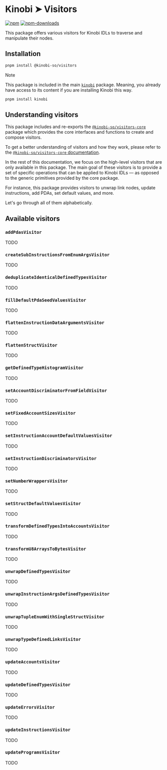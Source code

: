 # Kinobi ➤ Visitors

[![npm][npm-image]][npm-url]
[![npm-downloads][npm-downloads-image]][npm-url]

[npm-downloads-image]: https://img.shields.io/npm/dm/@kinobi-so/visitors.svg?style=flat
[npm-image]: https://img.shields.io/npm/v/@kinobi-so/visitors.svg?style=flat&label=%40kinobi-so%2Fvisitors
[npm-url]: https://www.npmjs.com/package/@kinobi-so/visitors

This package offers various visitors for Kinobi IDLs to traverse and manipulate their nodes.

## Installation

```sh
pnpm install @kinobi-so/visitors
```

> [!NOTE]
> This package is included in the main [`kinobi`](../library) package. Meaning, you already have access to its content if you are installing Kinobi this way.
>
> ```sh
> pnpm install kinobi
> ```

## Understanding visitors

This package includes and re-exports the [`@kinobi-so/visitors-core`](../visitors-core/README.md) package which provides the core interfaces and functions to create and compose visitors.

To get a better understanding of visitors and how they work, please refer to the [`@kinobi-so/visitors-core` documentation](../visitors-core/README.md).

In the rest of this documentation, we focus on the high-level visitors that are only available in this package. The main goal of these visitors is to provide a set of specific operations that can be applied to Kinobi IDLs — as opposed to the generic primitives provided by the core package.

For instance, this package provides visitors to unwrap link nodes, update instructions, add PDAs, set default values, and more.

Let's go through all of them alphabetically.

## Available visitors

### `addPdasVisitor`

TODO

### `createSubInstructionsFromEnumArgsVisitor`

TODO

### `deduplicateIdenticalDefinedTypesVisitor`

TODO

### `fillDefaultPdaSeedValuesVisitor`

TODO

### `flattenInstructionDataArgumentsVisitor`

TODO

### `flattenStructVisitor`

TODO

### `getDefinedTypeHistogramVisitor`

TODO

### `setAccountDiscriminatorFromFieldVisitor`

TODO

### `setFixedAccountSizesVisitor`

TODO

### `setInstructionAccountDefaultValuesVisitor`

TODO

### `setInstructionDiscriminatorsVisitor`

TODO

### `setNumberWrappersVisitor`

TODO

### `setStructDefaultValuesVisitor`

TODO

### `transformDefinedTypesIntoAccountsVisitor`

TODO

### `transformU8ArraysToBytesVisitor`

TODO

### `unwrapDefinedTypesVisitor`

TODO

### `unwrapInstructionArgsDefinedTypesVisitor`

TODO

### `unwrapTupleEnumWithSingleStructVisitor`

TODO

### `unwrapTypeDefinedLinksVisitor`

TODO

### `updateAccountsVisitor`

TODO

### `updateDefinedTypesVisitor`

TODO

### `updateErrorsVisitor`

TODO

### `updateInstructionsVisitor`

TODO

### `updateProgramsVisitor`

TODO
